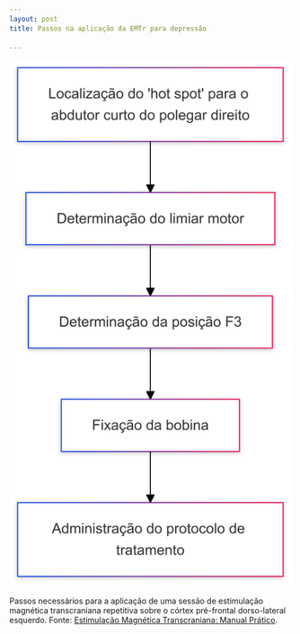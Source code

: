 ```yaml
---
layout: post
title: Passos na aplicação da EMTr para depressão

---
```

![ ](/images/Fluxograma_EMT.png)

Passos necessários para a aplicação de uma sessão de estimulação magnética transcraniana repetitiva sobre o córtex pré-frontal dorso-lateral esquerdo.  Fonte: [Estimulação Magnética Transcraniana: Manual Prático](https://clubedeautores.com.br/livro/estimulacao-magnetica-transcraniana-2).





